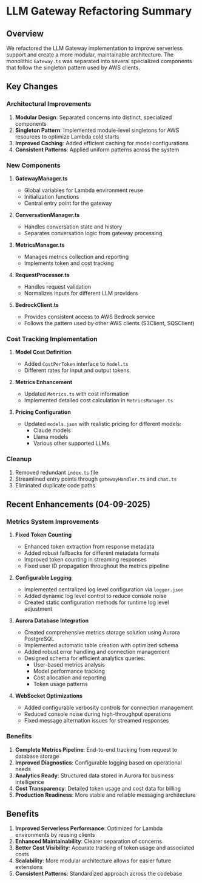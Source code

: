 # LLM Gateway Refactoring Summary

## Overview
We refactored the LLM Gateway implementation to improve serverless support and create a more modular, maintainable architecture. The monolithic `Gateway.ts` was separated into several specialized components that follow the singleton pattern used by AWS clients.

## Key Changes

### Architectural Improvements
1. **Modular Design**: Separated concerns into distinct, specialized components
2. **Singleton Pattern**: Implemented module-level singletons for AWS resources to optimize Lambda cold starts
3. **Improved Caching**: Added efficient caching for model configurations
4. **Consistent Patterns**: Applied uniform patterns across the system

### New Components
1. **GatewayManager.ts**
   - Global variables for Lambda environment reuse
   - Initialization functions
   - Central entry point for the gateway

2. **ConversationManager.ts**
   - Handles conversation state and history
   - Separates conversation logic from gateway processing

3. **MetricsManager.ts**
   - Manages metrics collection and reporting
   - Implements token and cost tracking

4. **RequestProcessor.ts**
   - Handles request validation
   - Normalizes inputs for different LLM providers

5. **BedrockClient.ts**
   - Provides consistent access to AWS Bedrock service
   - Follows the pattern used by other AWS clients (S3Client, SQSClient)

### Cost Tracking Implementation
1. **Model Cost Definition**
   - Added `CostPerToken` interface to `Model.ts`
   - Different rates for input and output tokens

2. **Metrics Enhancement**
   - Updated `Metrics.ts` with cost information
   - Implemented detailed cost calculation in `MetricsManager.ts`

3. **Pricing Configuration**
   - Updated `models.json` with realistic pricing for different models:
     - Claude models
     - Llama models
     - Various other supported LLMs

### Cleanup
1. Removed redundant `index.ts` file
2. Streamlined entry points through `gatewayHandler.ts` and `chat.ts`
3. Eliminated duplicate code paths

## Recent Enhancements (04-09-2025)

### Metrics System Improvements
1. **Fixed Token Counting**
   - Enhanced token extraction from response metadata
   - Added robust fallbacks for different metadata formats
   - Improved token counting in streaming responses
   - Fixed user ID propagation throughout the metrics pipeline

2. **Configurable Logging**
   - Implemented centralized log level configuration via `logger.json`
   - Added dynamic log level control to reduce console noise
   - Created static configuration methods for runtime log level adjustment

3. **Aurora Database Integration**
   - Created comprehensive metrics storage solution using Aurora PostgreSQL
   - Implemented automatic table creation with optimized schema
   - Added robust error handling and connection management
   - Designed schema for efficient analytics queries:
     - User-based metrics analysis
     - Model performance tracking
     - Cost allocation and reporting
     - Token usage patterns

4. **WebSocket Optimizations**
   - Added configurable verbosity controls for connection management
   - Reduced console noise during high-throughput operations
   - Fixed message alternation issues for streamed responses

### Benefits
1. **Complete Metrics Pipeline**: End-to-end tracking from request to database storage
2. **Improved Diagnostics**: Configurable logging based on operational needs
3. **Analytics Ready**: Structured data stored in Aurora for business intelligence
4. **Cost Transparency**: Detailed token usage and cost data for billing
5. **Production Readiness**: More stable and reliable messaging architecture

## Benefits
1. **Improved Serverless Performance**: Optimized for Lambda environments by reusing clients
2. **Enhanced Maintainability**: Clearer separation of concerns
3. **Better Cost Visibility**: Accurate tracking of token usage and associated costs
4. **Scalability**: More modular architecture allows for easier future extensions
5. **Consistent Patterns**: Standardized approach across the codebase
